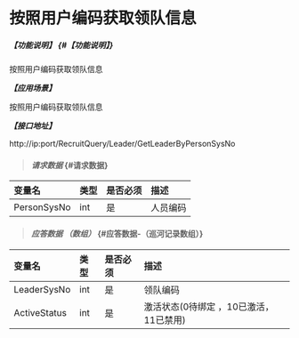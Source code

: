 # 按照用户编码获取领队信息
##### _【功能说明】_ {#【功能说明】}

按照用户编码获取领队信息

_**【应用场景】**_

按照用户编码获取领队信息


_**【接口地址】**_

http://ip:port/RecruitQuery/Leader/GetLeaderByPersonSysNo

> #### _请求数据_ {#请求数据}

| 变量名 | 类型 | 是否必须 | 描述 |
| :--- | :--- | :--- | :--- |
| PersonSysNo| int| 是 |人员编码|


> #### _应答数据 （数组）_ {#应答数据-（巡河记录数组）}

| 变量名 | 类型 | 是否必须 | 描述 |
| :--- | :--- | :--- | :--- |
| LeaderSysNo| int| 是 |领队编码|
| ActiveStatus| int| 是 |激活状态(0待绑定 ，10已激活，11已禁用) |










